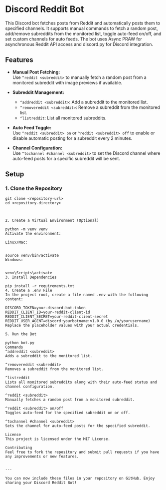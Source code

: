 # Discord Reddit Bot

This Discord bot fetches posts from Reddit and automatically posts them to specified channels. It supports manual commands to fetch a random post, add/remove subreddits from the monitored list, toggle auto-feed on/off, and set custom channels for auto feeds. The bot uses Async PRAW for asynchronous Reddit API access and discord.py for Discord integration.

## Features

- **Manual Post Fetching:**  
  Use `^reddit <subreddit>` to manually fetch a random post from a monitored subreddit with image previews if available.

- **Subreddit Management:**  
  - `^addreddit <subreddit>`: Add a subreddit to the monitored list.  
  - `^removereddit <subreddit>`: Remove a subreddit from the monitored list.  
  - `^listreddit`: List all monitored subreddits.

- **Auto Feed Toggle:**  
  Use `^reddit <subreddit> on` or `^reddit <subreddit> off` to enable or disable automatic posting for a subreddit every 2 minutes.

- **Channel Configuration:**  
  Use `^tochannel #channel <subreddit>` to set the Discord channel where auto-feed posts for a specific subreddit will be sent.

## Setup

### 1. Clone the Repository

```
git clone <repository-url>
cd <repository-directory>



2. Create a Virtual Environment (Optional)

python -m venv venv
Activate the environment:

Linux/Mac:


source venv/bin/activate
Windows:


venv\Scripts\activate
3. Install Dependencies

pip install -r requirements.txt
4. Create a .env File
In the project root, create a file named .env with the following content:

DISCORD_TOKEN=your-discord-bot-token
REDDIT_CLIENT_ID=your-reddit-client-id
REDDIT_CLIENT_SECRET=your-reddit-client-secret
REDDIT_USER_AGENT=discord:yourbotname:v1.0.0 (by /u/yourusername)
Replace the placeholder values with your actual credentials.

5. Run the Bot

python bot.py
Commands
^addreddit <subreddit>
Adds a subreddit to the monitored list.

^removereddit <subreddit>
Removes a subreddit from the monitored list.

^listreddit
Lists all monitored subreddits along with their auto-feed status and channel configuration.

^reddit <subreddit>
Manually fetches a random post from a monitored subreddit.

^reddit <subreddit> on/off
Toggles auto-feed for the specified subreddit on or off.

^tochannel #channel <subreddit>
Sets the channel for auto-feed posts for the specified subreddit.

License
This project is licensed under the MIT License.

Contributing
Feel free to fork the repository and submit pull requests if you have any improvements or new features.


---

You can now include these files in your repository on GitHub. Enjoy sharing your Discord Reddit Bot!
